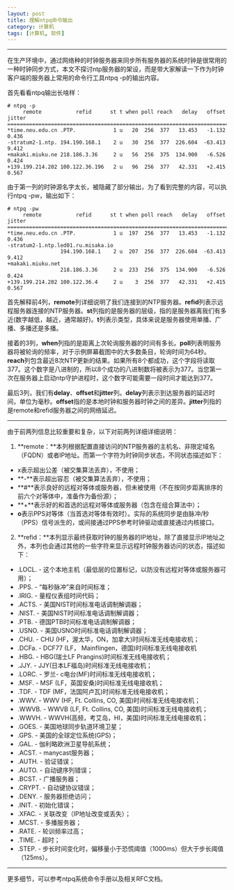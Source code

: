 ```yaml
---
layout: post
title: 理解ntpq命令输出
category: 计算机
tags: [计算机, 软件]
---
```



----------
在生产环境中，通过网络种的时钟服务器来同步所有服务器的系统时钟是很常用的一种时钟同步方式，本文不探讨ntp服务器的架设，而是带大家解读一下作为时钟客户端的服务器上常用的命令行工具ntpq -p的输出内容。

首先看看ntpq输出长啥样：

```
# ntpq -p
     remote           refid      st t when poll reach   delay   offset  jitter
==============================================================================
*time.neu.edu.cn .PTP.            1 u   20  256  377   13.453   -1.132   0.436
-stratum2-1.ntp. 194.190.168.1    2 u   30  256  377  226.604  -63.413   9.412
+makaki.miuku.ne 218.186.3.36     2 u   56  256  375  134.900   -6.526   0.424
+139.199.214.202 100.122.36.196   2 u   96  256  377   42.331   +2.415   0.567
```

由于第一列的时钟源名字太长，被隐藏了部分输出，为了看到完整的内容，可以执行ntpq -pw，输出如下：

```
# ntpq -pw
     remote           refid      st t when poll reach   delay   offset  jitter
==============================================================================
*time.neu.edu.cn .PTP.            1 u  197  256  377   13.453   -1.132   0.436
-stratum2-1.ntp.led01.ru.misaka.io
                 194.190.168.1    2 u  207  256  377  226.604  -63.413   9.412
+makaki.miuku.net
                 218.186.3.36     2 u  233  256  375  134.900   -6.526   0.424
+139.199.214.202 100.122.36.4     2 u    3  256  377   42.331   +2.415   0.567
```

首先解释前4列，**remote**列详细说明了我们连接到的NTP服务器。**refid**列表示远程服务器连接的NTP服务器。**st**列指的是服务器的层级，指的是服务器离我们有多近(数字越低，越近，通常越好)。**t**列表示类型，具体来说是服务器使用单播、广播、多播还是多播。

接着的3列，**when**列指的是距离上次轮询服务器的时间有多长。**poll**列表明服务器将被轮询的频率，对于示例屏幕截图中的大多数条目，轮询时间为64秒。**reach**列包含最近8次NTP更新的结果。如果所有8个都成功，这个字段将读取377。这个数字是八进制的，所以8个成功的八进制数将被表示为377。当您第一次在服务器上启动ntp守护进程时，这个数字可能需要一段时间才能达到377。

最后3列，我们有**delay**、**offset**和**jitter**列。**delay**列表示到达服务器的延迟时间，单位为毫秒。**offset**指的是本地时钟和服务器时钟之间的差异。**jitter**列指的是remote和refid服务器之间的网络延迟。


----------


由于前两列信息比较重要和复杂，以下对前两列详细详细说明：

1. **remote：**本列根据配置直接访问的NTP服务器的主机名、非限定域名（FQDN）或者IP地址。而第一个字符为时钟同步状态，不同状态描述如下：
- x表示超出公差（被交集算法丢弃），不使用；
- **-**表示超出容忍（被交集算法丢弃），不使用；
- **#**表示良好的远程对等体或服务器，但未被使用（不在按同步距离排序的前六个对等体中，准备作为备份源）；
- **+**表示好的和首选的远程对等体或服务器（包含在组合算法中）；
- **o**表示PPS对等体（当首选对等体有效时）。实际的系统同步是由脉冲/秒（PPS）信号派生的，或间接通过PPS参考时钟驱动或直接通过内核接口。
2. **refid：**本列显示最终获取时钟的服务器的IP地址，除了直接显示IP地址之外，本列也会通过其他的一些字符来显示远程时钟服务器访问的状态，描述如下：
- .LOCL. - 这个本地主机（最低层的位置标记，以防没有远程对等体或服务器可用）；
- .PPS. - “每秒脉冲”来自时间标准；
- .IRIG. - 量程仪表组时间代码；
- .ACTS. - 美国NIST时间标准电话调制解调器；
- .NIST. - 美国NIST时间标准电话调制解调器；
- .PTB. - 德国PTB时间标准电话调制解调器；
- .USNO. - 美国USNO时间标准电话调制解调器；
- .CHU. - CHU (HF，渥太华，ON，加拿大)时间标准无线电接收机；
- .DCFa. - DCF77 (LF， Mainflingen，德国)时间标准无线电接收机
- .HBG. - HBG(瑞士LF Prangins)时间标准无线电接收机；
- .JJY. - JJY(日本LF福岛)时间标准无线电接收机；
- .LORC. - 罗兰- c电台(MF)时间标准无线电接收机；
- .MSF. - MSF (LF，英国安桑)时间标准无线电接收机；
- .TDF. - TDF (MF，法国阿卢瓦)时间标准无线电接收机；
- .WWV. - WWV (HF, Ft. Collins, CO, 美国)时间标准无线电接收机；
- .WWVB. - WWVB (LF, Ft. Collins, CO, 美国)时间标准无线电接收机；
- .WWVH. - WWVH(高频，考艾岛，HI，美国)时间标准无线电接收机；
- .GOES. - 美国地球同步轨道环境卫星；
- .GPS. - 美国的全球定位系统(GPS)；
- .GAL. - 伽利略欧洲卫星导航系统；
- .ACST. - manycast服务器；
- .AUTH. - 验证错误；
- .AUTO. - 自动键序列错误；
- .BCST. - 广播服务器；
- .CRYPT. - 自动键协议错误；
- .DENY. - 服务器拒绝访问；
- .INIT. - 初始化错误；
- .XFAC. - 关联改变（IP地址改变或丢失）；
- .MCST. - 多播服务器；
- .RATE. - 轮训频率过高；
- .TIME. - 超时；
- .STEP. - 步长时间变化时，偏移量小于恐慌阈值（1000ms）但大于步长阈值（125ms）。


----------
更多细节，可以参考ntpq系统命令手册以及相关RFC文档。

